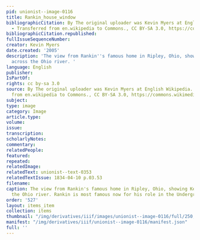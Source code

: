 ```yaml
---
pid: unionist--image-0116
title: Rankin_house_window
bibliographicCitation: By The original uploader was Kevin Myers at English Wikipedia.
  - Transferred from en.wikipedia to Commons., CC BY-SA 3.0, https://commons.wikimedia.org/w/index.php?curid=50264389
bibliographicCitation.republished: 
fullIssueSequenceNumber: 
creator: Kevin Myers
date.created: '2005'
description: 'The view from Rankin''s famous home in Ripley, Ohio, showing Kentucky
  across the Ohio river. '
language: English
publisher: 
IsPartOf: 
rights: cc by-sa 3.0
source: By The original uploader was Kevin Myers at English Wikipedia. - Transferred
  from en.wikipedia to Commons., CC BY-SA 3.0, https://commons.wikimedia.org/w/index.php?curid=50264389
subject: 
type: image
category: Image
article.type: 
volume: 
issue: 
transcription: 
scholarlyNotes: 
commentary: 
relatedPeople: 
featured: 
repeated: 
relatedImage: 
relatedText: unionist--text-0353
relatedTextIssue: 1834-04-10 p.03.53
filename: 
caption: The view from Rankin's famous home in Ripley, Ohio, showing Kentucky across
  the Ohio river. Rankin is most famous now for his role in the Underground Railroad.
order: '527'
layout: items_item
collection: items
thumbnail: "/img/derivatives/iiif/images/unionist--image-0116/full/250,/0/default.jpg"
manifest: "/img/derivatives/iiif/unionist--image-0116/manifest.json"
full: ''
---
```


